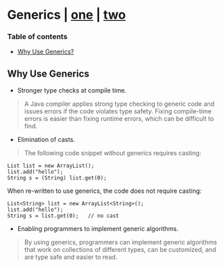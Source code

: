 # Generics | [one](https://www.baeldung.com/java-generics) | [two](https://docs.oracle.com/javase/tutorial/java/generics/why.html)

### Table of contents
- [Why Use Generics?](#why-use-generics)

## Why Use Generics
- Stronger type checks at compile time.
> A Java compiler applies strong type checking to generic code and issues errors if the code violates type safety. Fixing compile-time errors is easier than fixing runtime errors, which can be difficult to find.
- Elimination of casts.
>The following code snippet without generics requires casting:
```
List list = new ArrayList();
list.add("hello");
String s = (String) list.get(0);
```
  When re-written to use generics, the code does not require casting:
```
List<String> list = new ArrayList<String>();
list.add("hello");
String s = list.get(0);   // no cast
```
- Enabling programmers to implement generic algorithms.
> By using generics, programmers can implement generic algorithms that work on collections of different types, can be customized, and are type safe and easier to read.
